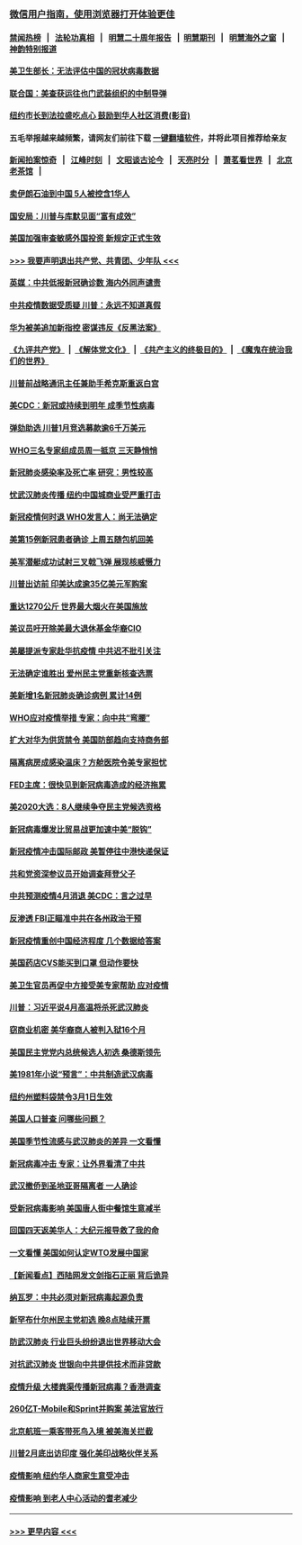 ### [微信用户指南，使用浏览器打开体验更佳](https://github.com/gfw-breaker/banned-news1/blob/master/indexes/wechat-guide.md?t=0)
#### [禁闻热榜](热点新闻.md?t=0)  &nbsp;&nbsp;|&nbsp;&nbsp; [法轮功真相](https://github.com/gfw-breaker/truth/blob/master/README.md?t=0) &nbsp;&nbsp;|&nbsp;&nbsp; [明慧二十周年报告](https://github.com/gfw-breaker/mh-reports/blob/master/README.md?t=0) &nbsp;&nbsp;|&nbsp;&nbsp;[明慧期刊](https://github.com/gfw-breaker/mh-qikan) &nbsp;&nbsp;|&nbsp;&nbsp; [明慧海外之窗](https://github.com/gfw-breaker/mh-news/blob/master/README.md?t=0) &nbsp;&nbsp;|&nbsp;&nbsp; [神韵特别报道](https://github.com/gfw-breaker/mh-news/blob/master/shenyun.md?t=0)
#### [美卫生部长：无法评估中国的冠状病毒数据](../pages/nsc412/n11869301.md?t=02150344) 
#### [联合国：美查获运往也门武装组织的中制导弹](../pages/nsc412/n11868677.md?t=02150344) 
#### [纽约市长到法拉盛吃点心  鼓励到华人社区消费(影音)](../pages/nsc412/n11868197.md?t=02150344) 
#### 五毛举报越来越频繁，请网友们前往下载 [一键翻墙软件](https://github.com/gfw-breaker/ssr-accounts)，并将此项目推荐给亲友
#### [新闻拍案惊奇](https://github.com/gfw-breaker/banned-news1/blob/master/pages/link4.md) &nbsp;&nbsp;|&nbsp;&nbsp; [江峰时刻](https://github.com/gfw-breaker/banned-news1/blob/master/pages/link4.md) &nbsp;&nbsp;|&nbsp;&nbsp; [文昭谈古论今](https://github.com/gfw-breaker/banned-news1/blob/master/pages/link4.md) &nbsp;&nbsp;|&nbsp;&nbsp; [天亮时分](https://github.com/gfw-breaker/banned-news1/blob/master/pages/link4.md) &nbsp;&nbsp;|&nbsp;&nbsp; [萧茗看世界](https://github.com/gfw-breaker/banned-news1/blob/master/pages/link4.md) &nbsp;&nbsp;|&nbsp;&nbsp; [北京老茶馆](https://github.com/gfw-breaker/banned-news1/blob/master/pages/link4.md) &nbsp;&nbsp;|&nbsp;&nbsp; 
#### [卖伊朗石油到中国  5人被控含1华人](../pages/nsc412/n11867988.md?t=02150344) 
#### [国安局：川普与库默见面“富有成效”](../pages/nsc412/n11867976.md?t=02150344) 
#### [美国加强审查敏感外国投资 新规定正式生效](../pages/nsc412/n11868041.md?t=02150344) 
#### [>>> 我要声明退出共产党、共青团、少年队 <<<](https://github.com/begood0513/goodnews/blob/master/quit/letter.md) 
#### [英媒：中共低报新冠确诊数 海内外同声谴责](../pages/nsc412/n11867421.md?t=02150344) 
#### [中共疫情数据受质疑 川普：永远不知道真假](../pages/nsc412/n11867195.md?t=02150344) 
#### [华为被美追加新指控 密谋违反《反黑法案》](../pages/nsc412/n11867191.md?t=02150344) 
#### [《九评共产党》](https://github.com/begood0513/9ping.md/blob/master/README.md) &nbsp;|&nbsp; [《解体党文化》](../../../../jtdwh.md/blob/master/README.md)  &nbsp;|&nbsp; [《共产主义的终极目的》](../../../../gczydzjmd.md/blob/master/README.md) &nbsp;|&nbsp; [《魔鬼在统治我们的世界》](../../../../mgztzwmdsj.md/blob/master/README.md) 
#### [川普前战略通讯主任兼助手希克斯重返白宫](../pages/nsc412/n11867104.md?t=02150344) 
#### [美CDC：新冠或持续到明年 成季节性病毒](../pages/nsc412/n11867279.md?t=02150344) 
#### [弹劾助选 川普1月竞选募款逾6千万美元](../pages/nsc412/n11866950.md?t=02150344) 
#### [WHO三名专家组成员周一抵京 三天静悄悄](../pages/nsc412/n11866947.md?t=02150344) 
#### [新冠肺炎感染率及死亡率 研究：男性较高](../pages/nsc412/n11866956.md?t=02150344) 
#### [忧武汉肺炎传播 纽约中国城商业受严重打击](../pages/nsc412/n11866902.md?t=02150344) 
#### [新冠疫情何时退 WHO发言人：尚无法确定](../pages/nsc412/n11866864.md?t=02150344) 
#### [美第15例新冠患者确诊 上周五随包机回美](../pages/nsc412/n11866852.md?t=02150344) 
#### [美军潜艇成功试射三叉戟飞弹 展现核威慑力](../pages/nsc412/n11866046.md?t=02150344) 
#### [川普出访前 印美达成逾35亿美元军购案](../pages/nsc412/n11865444.md?t=02150344) 
#### [重达1270公斤 世界最大烟火在美国施放](../pages/nsc412/n11865198.md?t=02150344) 
#### [美议员吁开除美最大退休基金华裔CIO](../pages/nsc412/n11865230.md?t=02150344) 
#### [美屡提派专家赴华抗疫情 中共迟不批引关注](../pages/nsc412/n11864719.md?t=02150344) 
#### [无法确定谁胜出 爱州民主党重新核查选票](../pages/nsc412/n11864830.md?t=02150344) 
#### [美新增1名新冠肺炎确诊病例 累计14例](../pages/nsc412/n11864893.md?t=02150344) 
#### [WHO应对疫情举措 专家：向中共“弯腰”](../pages/nsc412/n11864727.md?t=02150344) 
#### [扩大对华为供货禁令 美国防部趋向支持商务部](../pages/nsc412/n11864773.md?t=02150344) 
#### [隔离病房成感染温床？方舱医院令美专家担忧](../pages/nsc412/n11864575.md?t=02150344) 
#### [FED主席：很快见到新冠病毒造成的经济拖累](../pages/nsc412/n11864507.md?t=02150344) 
#### [美2020大选：8人继续争夺民主党候选资格](../pages/nsc412/n11864327.md?t=02150344) 
#### [新冠病毒爆发比贸易战更加速中美“脱钩”](../pages/nsc412/n11864470.md?t=02150344) 
#### [新冠疫情冲击国际邮政 美暂停往中港快递保证](../pages/nsc412/n11864207.md?t=02150344) 
#### [共和党资深参议员开始调查拜登父子](../pages/nsc412/n11863984.md?t=02150344) 
#### [中共预测疫情4月消退 美CDC：言之过早](../pages/nsc412/n11864310.md?t=02150344) 
#### [反渗透 FBI正瞄准中共在各州政治干预](../pages/nsc412/n11864300.md?t=02150344) 
#### [新冠疫情重创中国经济程度 几个数据给答案](../pages/nsc412/n11864203.md?t=02150344) 
#### [美国药店CVS能买到口罩 但动作要快](../pages/nsc412/n11862438.md?t=02150344) 
#### [美卫生官员再促中方接受美专家帮助 应对疫情](../pages/nsc412/n11864043.md?t=02150344) 
#### [川普：习近平说4月高温将杀死武汉肺炎](../pages/nsc412/n11860814.md?t=02150344) 
#### [窃商业机密 美华裔商人被判入狱16个月](../pages/nsc412/n11863911.md?t=02150344) 
#### [美国民主党党内总统候选人初选 桑德斯领先](../pages/nsc412/n11863475.md?t=02150344) 
#### [美1981年小说“预言”：中共制造武汉病毒](../pages/nsc412/n11863306.md?t=02150344) 
#### [纽约州塑料袋禁令3月1日生效](../pages/nsc412/n11862832.md?t=02150344) 
#### [美国人口普查  问哪些问题？](../pages/nsc412/n11862808.md?t=02150344) 
#### [美国季节性流感与武汉肺炎的差异 一文看懂](../pages/nsc412/n11862428.md?t=02150344) 
#### [新冠病毒冲击 专家：让外界看清了中共](../pages/nsc412/n11862280.md?t=02150344) 
#### [武汉撤侨到圣地亚哥隔离者 一人确诊](../pages/nsc412/n11862460.md?t=02150344) 
#### [受新冠病毒影响 美国唐人街中餐馆生意减半](../pages/nsc412/n11861940.md?t=02150344) 
#### [回国四天返美华人：大纪元报导救了我的命](../pages/nsc412/n11862181.md?t=02150344) 
#### [一文看懂 美国如何认定WTO发展中国家](../pages/nsc412/n11862051.md?t=02150344) 
#### [【新闻看点】西陆网发文剑指石正丽 背后诡异](../pages/nsc412/n11861792.md?t=02150344) 
#### [纳瓦罗：中共必须对新冠病毒起源负责](../pages/nsc412/n11861810.md?t=02150344) 
#### [新罕布什尔州民主党初选 晚8点陆续开票](../pages/nsc412/n11861872.md?t=02150344) 
#### [防武汉肺炎 行业巨头纷纷退出世界移动大会](../pages/nsc412/n11861795.md?t=02150344) 
#### [对抗武汉肺炎 世银向中共提供技术而非贷款](../pages/nsc412/n11861652.md?t=02150344) 
#### [疫情升级 大楼粪渠传播新冠病毒？香港调查](../pages/nsc412/n11861556.md?t=02150344) 
#### [260亿T-Mobile和Sprint并购案 美法官放行](../pages/nsc412/n11861511.md?t=02150344) 
#### [北京航班一乘客带死鸟入境 被美海关拦截](../pages/nsc412/n11861317.md?t=02150344) 
#### [川普2月底出访印度 强化美印战略伙伴关系](../pages/nsc412/n11860557.md?t=02150344) 
#### [疫情影响  纽约华人商家生意受冲击](../pages/nsc412/n11860284.md?t=02150344) 
#### [疫情影响  到老人中心活动的耆老减少](../pages/nsc412/n11860199.md?t=02150344) 

----
#### [ >>> 更早内容 <<< ](../indexes/nsc412-earlier.md)

